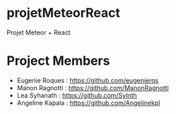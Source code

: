 # projetMeteorReact
Projet Meteor + React

# Project Members
- Eugenie Roques : https://github.com/eugenierqs
- Manon Ragnotti : https://github.com/ManonRagnotti
- Lea Syhanath : https://github.com/SyInth
- Angeline Kapala : https://github.com/Angelinekpl
